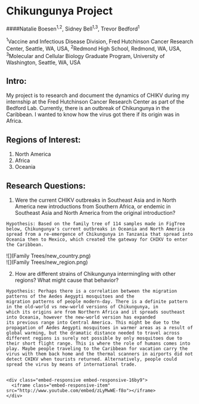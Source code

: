 # Chikungunya Project

####Natalie Boesen<sup>1,2</sup>, Sidney Bell<sup>1,3</sup>, Trevor Bedford<sup>1</sup>

<sup>1</sup>Vaccine and Infectious Disease Division, Fred Hutchinson Cancer Research Center, Seattle, WA, USA, <sup>2</sup>Redmond High School, Redmond, WA, USA, <sup>3</sup>Molecular and Cellular Biology Graduate Program, University of Washington, Seattle, WA, USA

## Intro:
  My project is to research and document the dynamics of CHIKV during my internship at the Fred Hutchinson Cancer Research Center as part of the Bedford Lab. Currently, there is an outbreak of Chikungunya in the Caribbean. I wanted to know how the virus got there if its origin was in Africa. 
  
## Regions of Interest:
  1. North America 
  2. Africa
  3. Oceania 

## Research Questions:
  1. Were the current CHIKV outbreaks in Southeast Asia and in North America new introductions from Southern Africa, or
  endemic in Southeast Asia and North America from the original introduction?
  
    Hypothesis: Based on the family tree of 114 samples made in FigTree below, Chikungunya's current outbreaks in Oceania and North America spread from a re-emergence of Chikungunya in Tanzania that spread into Oceania then to Mexico, which created the gateway for CHIKV to enter the Caribbean.

  ![](Family Trees/new_country.png)  
  ![](Family Trees/new_region.png)

  2. How are different strains of Chikungunya intermingling with other regions? What might cause that behavior?
    
    Hypothesis: Perhaps there is a correlation between the migration patterns of the Aedes Aegypti mosquitoes and the 
    migration patterns of people modern-day. There is a definite pattern in the old-world vs new-world versions of Chikungunya, in
    which its origins are from Northern Africa and it spreads southeast into Oceania, however the new-world version has expanded
    its previous range into Central America. This might be due to the propagation of Aedes Aegypti mosquitoes in warmer areas as a result of global warming, but the dramatic distance needed to travel across different regions is surely not possible by only mosquitoes due to their short flight range. This is where the role of humans comes into play. Maybe people traveling to the Caribbean for vacation carry the virus with them back home and the thermal scanners in airports did not detect CHIKV when tourists returned. Alternatively, people could spread the virus by means of international trade.
 

	<div class="embed-responsive embed-responsive-16by9">
	  <iframe class="embed-responsive-item" src="http://www.youtube.com/embed/zLyMwWE-f8o"></iframe>
	</div>
